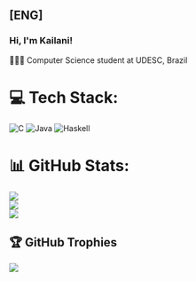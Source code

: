 ## [ENG]
### Hi, I'm Kailani! 
👩🏻‍💻 Computer Science student at UDESC, Brazil <br/>


# 💻 Tech Stack:
![C](https://img.shields.io/badge/c-%2300599C.svg?style=for-the-badge&logo=c&logoColor=white) ![Java](https://img.shields.io/badge/java-%23ED8B00.svg?style=for-the-badge&logo=openjdk&logoColor=white) ![Haskell](https://img.shields.io/badge/Haskell-5e5086?style=for-the-badge&logo=haskell&logoColor=white)
# 📊 GitHub Stats:
![](https://github-readme-stats.vercel.app/api?username=Kailani&theme=dark&hide_border=false&include_all_commits=false&count_private=false)<br/>
![](https://nirzak-streak-stats.vercel.app/?user=Kailani&theme=dark&hide_border=false)<br/>
![](https://github-readme-stats.vercel.app/api/top-langs/?username=Kailani&theme=dark&hide_border=false&include_all_commits=false&count_private=false&layout=compact)

## 🏆 GitHub Trophies
![](https://github-profile-trophy.vercel.app/?username=Kailani&theme=radical&no-frame=false&no-bg=true&margin-w=4)

<!-- Proudly created with GPRM ( https://gprm.itsvg.in ) -->
